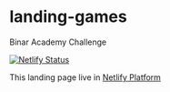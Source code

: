 # landing-games
Binar Academy Challenge

[![Netlify Status](https://api.netlify.com/api/v1/badges/efa907c1-6874-4c55-bb13-2c12e000c062/deploy-status)](https://app.netlify.com/sites/eager-clarke-7dddeb/deploys)

This landing page live in [Netlify Platform](https://eager-clarke-7dddeb.netlify.app/)